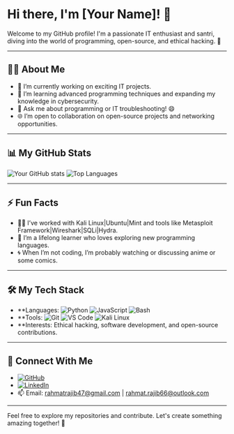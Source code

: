 # Hi there, I'm [Your Name]! 👋

Welcome to my GitHub profile! I'm a passionate IT enthusiast and santri, diving into the world of programming, open-source, and ethical hacking. 🌟

---

## 👨‍💻 About Me
- 🔭 I’m currently working on exciting IT projects.
- 🌱 I’m learning advanced programming techniques and expanding my knowledge in cybersecurity.
- 💬 Ask me about programming or IT troubleshooting! 😄
- 🌐 I’m open to collaboration on open-source projects and networking opportunities.

---

## 📊 My GitHub Stats
![Your GitHub stats](https://github-readme-stats.vercel.app/api?username=rri47&show_icons=true&theme=radical)
![Top Languages](https://github-readme-stats.vercel.app/api/top-langs/?username=rri47&layout=compact&theme=radical)

---

## ⚡ Fun Facts
- 🧑‍💻 I’ve worked with Kali Linux|Ubuntu|Mint and tools like Metasploit Framework|Wireshark|SQLi|Hydra.
- 🌱 I’m a lifelong learner who loves exploring new programming languages.
- 🌀 When I’m not coding, I’m probably watching or discussing anime or some comics.

---

## 🛠️ My Tech Stack
- **Languages: ![Python](https://img.shields.io/badge/-Python-05122A?style=flat&logo=python&logoColor=FFD43B) ![JavaScript](https://img.shields.io/badge/-JavaScript-05122A?style=flat&logo=javascript) ![Bash](https://img.shields.io/badge/-Bash-05122A?style=flat&logo=gnu-bash)
- **Tools: ![Git](https://img.shields.io/badge/-Git-05122A?style=flat&logo=git) ![VS Code](https://img.shields.io/badge/-VS%20Code-05122A?style=flat&logo=visual-studio-code&logoColor=007ACC) ![Kali Linux](https://img.shields.io/badge/-Kali%20Linux-05122A?style=flat&logo=kalilinux)
- **Interests: Ethical hacking, software development, and open-source contributions.

---

## 🔗 Connect With Me
- [![GitHub](https://img.shields.io/badge/GitHub-Profile-informational?style=flat&logo=github)](https://github.com/rri47)
- [![LinkedIn](https://img.shields.io/badge/LinkedIn-Profile-blue?style=flat&logo=linkedin)](https://www.linkedin.com/in/rahmat-rajib-051218283/)
- 📫 Email: rahmatrajib47@gmail.com | rahmat.rajib66@outlook.com

---

Feel free to explore my repositories and contribute. Let's create something amazing together! 🚀
